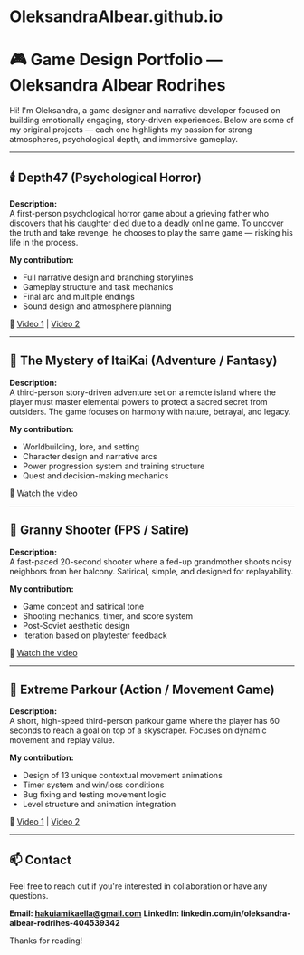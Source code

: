 # OleksandraAlbear.github.io
# 🎮 Game Design Portfolio — Oleksandra Albear Rodrihes

Hi! I'm Oleksandra, a game designer and narrative developer focused on building emotionally engaging, story-driven experiences. Below are some of my original projects — each one highlights my passion for strong atmospheres, psychological depth, and immersive gameplay.

---

## 🕯️ Depth47 (Psychological Horror)

**Description:**  
A first-person psychological horror game about a grieving father who discovers that his daughter died due to a deadly online game. To uncover the truth and take revenge, he chooses to play the same game — risking his life in the process.

**My contribution:**  
- Full narrative design and branching storylines  
- Gameplay structure and task mechanics  
- Final arc and multiple endings  
- Sound design and atmosphere planning

🎥 [Video 1](https://youtu.be/QwJWJHFuXx0) | [Video 2](https://youtu.be/SEVZyiOZFfo)

---

## 🌿 The Mystery of ItaiKai (Adventure / Fantasy)

**Description:**  
A third-person story-driven adventure set on a remote island where the player must master elemental powers to protect a sacred secret from outsiders. The game focuses on harmony with nature, betrayal, and legacy.

**My contribution:**  
- Worldbuilding, lore, and setting  
- Character design and narrative arcs  
- Power progression system and training structure  
- Quest and decision-making mechanics

🎥 [Watch the video](https://youtu.be/wjwIQEwsyAQ)

---

## 🧓 Granny Shooter (FPS / Satire)

**Description:**  
A fast-paced 20-second shooter where a fed-up grandmother shoots noisy neighbors from her balcony. Satirical, simple, and designed for replayability.

**My contribution:**  
- Game concept and satirical tone  
- Shooting mechanics, timer, and score system  
- Post-Soviet aesthetic design  
- Iteration based on playtester feedback

🎥 [Watch the video](https://youtu.be/p9CWE-se3JQ)

---

## 🏃 Extreme Parkour (Action / Movement Game)

**Description:**  
A short, high-speed third-person parkour game where the player has 60 seconds to reach a goal on top of a skyscraper. Focuses on dynamic movement and replay value.

**My contribution:**  
- Design of 13 unique contextual movement animations  
- Timer system and win/loss conditions  
- Bug fixing and testing movement logic  
- Level structure and animation integration

🎥 [Video 1](https://youtu.be/YEnxnDtmSzc) | [Video 2](https://youtu.be/p9CWE-se3JQ)

---

## 📫 Contact

Feel free to reach out if you're interested in collaboration or have any questions.

**Email: hakuiamikaella@gmail.com** 
**LinkedIn: linkedin.com/in/oleksandra-albear-rodrihes-404539342** 

Thanks for reading!
